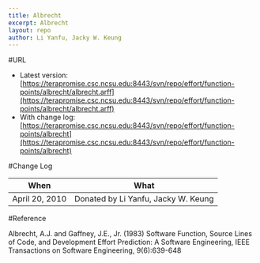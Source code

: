 ```yaml
---
title: Albrecht
excerpt: Albrecht
layout: repo
author: Li Yanfu, Jacky W. Keung
---
```



#URL

  * Latest version:[https://terapromise.csc.ncsu.edu:8443/svn/repo/effort/function-points/albrecht/albrecht.arff](https://terapromise.csc.ncsu.edu:8443/svn/repo/effort/function-points/albrecht/albrecht.arff)
  * With change log:[https://terapromise.csc.ncsu.edu:8443/svn/repo/effort/function-points/albrecht](https://terapromise.csc.ncsu.edu:8443/svn/repo/effort/function-points/albrecht)

#Change Log

When | What
---- | ----
April 20, 2010 | Donated by Li Yanfu, Jacky W. Keung

#Reference

Albrecht, A.J. and 
Gaffney, J.E., Jr. (1983)
Software Function, Source Lines of Code, and Development Effort Prediction: 
A Software Engineering, 
IEEE Transactions on Software Engineering, 9(6):639-648
